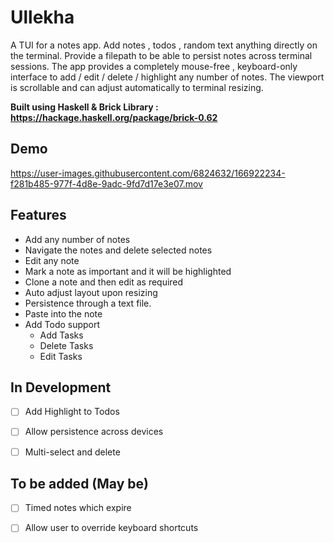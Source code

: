 # Ullekha


A TUI for a notes app. Add notes , todos , random text anything directly on the terminal. Provide a filepath to be able to persist notes across terminal sessions. 
The app provides a completely mouse-free , keyboard-only interface to add / edit / delete / highlight any number of notes. The viewport is scrollable and can adjust automatically to terminal resizing. 


**Built using Haskell & Brick Library : https://hackage.haskell.org/package/brick-0.62** 

## Demo

https://user-images.githubusercontent.com/6824632/166922234-f281b485-977f-4d8e-9adc-9fd7d17e3e07.mov


## Features 

- Add any number of notes 
- Navigate the notes and delete selected notes 
- Edit any note
- Mark a note as important and it will be highlighted
- Clone a note and then edit as required
- Auto adjust layout upon resizing
- Persistence through a text file. 
- Paste into the note
- Add Todo support 
  - Add Tasks
  - Delete Tasks
  - Edit Tasks


## In Development 

- [ ] Add Highlight to Todos
- [ ] Allow persistence across devices 
- [ ] Multi-select and delete 


## To be added (May be) 

- [ ] Timed notes which expire 
- [ ] Allow user to override keyboard shortcuts 

